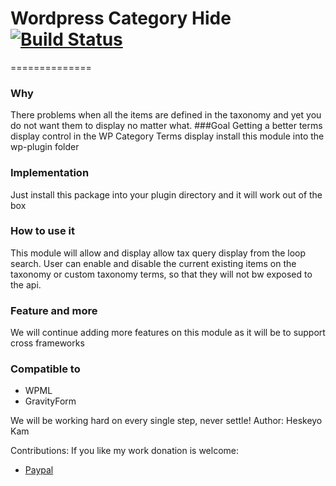 # Wordpress Category Hide [![Build Status](https://travis-ci.org/jjhesk/CategoryHide-Wordpress.svg)](https://travis-ci.org/jjhesk/CategoryHide-Wordpress)
==============

### Why
There problems when all the items are defined in the taxonomy and yet you do not want them to display no matter what.
###Goal
Getting a better terms display control in the WP Category Terms display
install this module into the wp-plugin folder
### Implementation
Just install this package into your plugin directory and it will work out of the box
### How to use it
This module will allow and display allow tax query display from the loop search. User can enable and disable the current existing items on the taxonomy or custom taxonomy terms, so that they will not bw exposed to the api.
### Feature and more
We will continue adding more features on this module as it will be to support cross frameworks
### Compatible to
 - WPML
 - GravityForm




We will be working hard on every single step, never settle!
Author: Heskeyo Kam

Contributions: 
If you like my work donation is welcome:
 - [Paypal](https://www.paypal.com/cgi-bin/webscr?cmd=_xclick&business=ooxfordck@gmail.com&currency_code=&amount=&return=&item_name=Donation+catehide)

